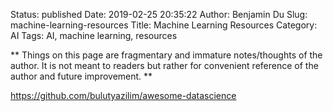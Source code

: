 Status: published
Date: 2019-02-25 20:35:22
Author: Benjamin Du
Slug: machine-learning-resources
Title: Machine Learning Resources
Category: AI
Tags: AI, machine learning, resources

**
Things on this page are fragmentary and immature notes/thoughts of the author.
It is not meant to readers but rather for convenient reference of the author and future improvement.
**

https://github.com/bulutyazilim/awesome-datascience
